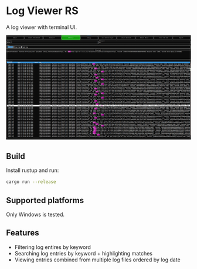 # Log Viewer RS

A log viewer with terminal UI.

![screenshot](res/screenshot.png "screenshot")

## Build
Install rustup and run:
```sh
cargo run --release
```

## Supported platforms

Only Windows is tested.

## Features
- Filtering log entires by keyword
- Searching log entries by keyword + highlighting matches
- Viewing entries combined from multiple log files ordered by log date